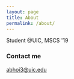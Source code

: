 ```yaml
---
layout: page
title: About
permalink: /about/
---
```


Student @UIC, MSCS '19

### Contact me

[abhoi3@uic.edu](mailto:abhoi3@uic.edu)

